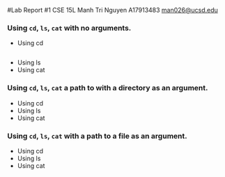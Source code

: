 #Lab Report #1
CSE 15L  Manh Tri Nguyen  A17913483  man026@ucsd.edu

### Using `cd`, `ls`, `cat` with no arguments.
- Using cd
  ```
  
  ```
- Using ls
- Using cat

### Using `cd`, `ls`, `cat` a path to with a directory as an argument.
- Using cd
- Using ls
- Using cat

### Using `cd`, `ls`, `cat` with a path to a file as an argument.
- Using cd
- Using ls
- Using cat
